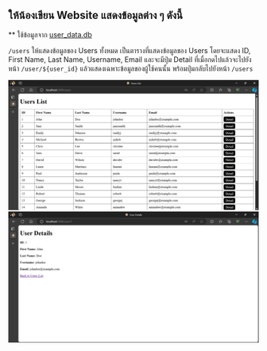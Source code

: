 ## ให้น้องเขียน Website แสดงข้อมูลต่าง ๆ ดังนี้

** ใช้ข้อมูลจาก [user_data.db](./user_data.db)

`/users` ให้แสดงข้อมูลของ Users ทั้งหมด เป็นตารางที่แสดงข้อมูลของ Users โดยจะแสดง ID, First Name, Last Name, Username, Email และจะมีปุ่ม Detail ที่เมื่อกดไปแล้วจะไปยังหน้า `/user/${user_id}` แล้วแสดงเฉพาะข้อมูลของผู้ใช้คนนั้น พร้อมปุ่มกลับไปยังหน้า `/users`

<img src="./images/users.png">
<img src="./images/user_data.png">

